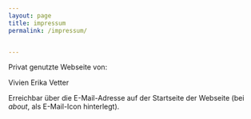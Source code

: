 ```yaml
---
layout: page
title: impressum
permalink: /impressum/


---
```


Privat genutzte Webseite von:

Vivien Erika Vetter

Erreichbar über die E-Mail-Adresse auf der Startseite der Webseite (bei _about_, als E-Mail-Icon hinterlegt).

